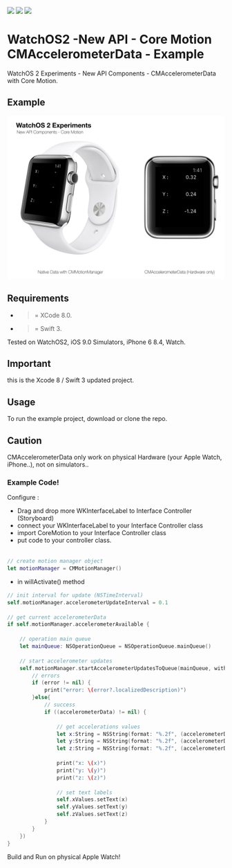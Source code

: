 ![](https://img.shields.io/badge/build-pass-brightgreen.svg?style=flat-square)
![](https://img.shields.io/badge/platform-WatchOS2-ff69b4.svg?style=flat-square)
![](https://img.shields.io/badge/Require-XCode%208-lightgrey.svg?style=flat-square)


# WatchOS2 -New API - Core Motion CMAccelerometerData - Example
WatchOS 2 Experiments - New API Components - CMAccelerometerData with Core Motion.

## Example

![](https://raw.githubusercontent.com/Sweefties/WatchOS2-NewAPI-CoreMotion-CMAccelerometerData-Example/master/source/Apple_Watch_template-CoreMotion-CMAccelerometer.jpg)


## Requirements

- >= XCode 8.0.
- >= Swift 3.

Tested on WatchOS2, iOS 9.0 Simulators, iPhone 6 8.4, Watch.

## Important

this is the Xcode 8 / Swift 3 updated project.

## Usage

To run the example project, download or clone the repo.

## Caution
CMAccelerometerData only work on physical Hardware (your Apple Watch, iPhone..), not on simulators..

### Example Code!


Configure :

- Drag and drop more WKInterfaceLabel to Interface Controller (Storyboard)
- connect your WKInterfaceLabel to your Interface Controller class
- import CoreMotion to your Interface Controller class
- put code to your controller class.

```swift

// create motion manager object
let motionManager = CMMotionManager()
```

- in willActivate() method

```swift
// init interval for update (NSTimeInterval)
self.motionManager.accelerometerUpdateInterval = 0.1

// get current accelerometerData
if self.motionManager.accelerometerAvailable {

	// operation main queue
	let mainQueue: NSOperationQueue = NSOperationQueue.mainQueue()

	// start accelerometer updates
	self.motionManager.startAccelerometerUpdatesToQueue(mainQueue, withHandler: { (accelerometerData:CMAccelerometerData?, error:NSError?) -> Void in
		// errors
		if (error != nil) {
			print("error: \(error?.localizedDescription)")
		}else{
			// success
			if ((accelerometerData) != nil) {

				// get accelerations values
				let x:String = NSString(format: "%.2f", (accelerometerData?.acceleration.x)!) as String
				let y:String = NSString(format: "%.2f", (accelerometerData?.acceleration.y)!) as String
				let z:String = NSString(format: "%.2f", (accelerometerData?.acceleration.z)!) as String

				print("x: \(x)")
				print("y: \(y)")
				print("z: \(z)")

				// set text labels
				self.xValues.setText(x)
				self.yValues.setText(y)
				self.zValues.setText(z)
			}
		}
	})
}
```


Build and Run on physical Apple Watch!
